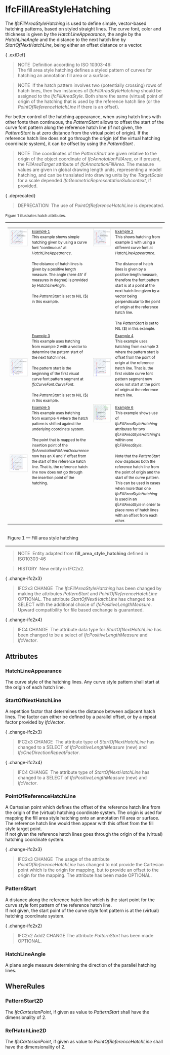 # IfcFillAreaStyleHatching

The _IfcFillAreaStyleHatching_ is used to define simple, vector-based hatching patterns, based on styled straight lines. The curve font, color and thickness is given by the _HatchLineAppearance_, the angle by the _HatchLineAngle_ and the distance to the next hatch line by _StartOfNextHatchLine_, being either an offset distance or a vector.

{ .extDef}
> NOTE&nbsp; Definition according to ISO 10303-46:  
> The fill area style hatching defines a styled pattern of curves for hatching an annotation fill area or a surface.

> NOTE&nbsp; If the hatch pattern involves two (potentially crossing) rows of hatch lines, then two instances of _IfcFillAreaStyleHatching_ should be assigned to the _IfcFillAreaStyle_. Both share the same (virtual) point of origin of the hatching that is used by the reference hatch line (or the _PointOfReferenceHatchLine_ if there is an offset).

For better control of the hatching appearance, when using hatch lines with other fonts then continuous, the _PatternStart_ allows to offset the start of the curve font pattern along the reference hatch line (if not given, the _PatternStart_ is at zero distance from the virtual point of origin). If the reference hatch line does not go through the origin (of the virtual hatching coordinate system), it can be offset by using the _PatternStart_ .

> NOTE&nbsp; The coordinates of the _PatternStart_ are given relative to the origin of the object coordinate of _IfcAnnotationFillArea_, or if present, the _FillAreaTarget_ attribute of _IfcAnnotationFillArea_. The measure values are given in global drawing length units, representing a model hatching, and can be translated into drawing units by the _TargetScale_ for a scale depended _IfcGeometricRepresentationSubcontext_, if provided.

{ .deprecated}
> DEPRECATION&nbsp; The use of _PointOfReferenceHatchLine_ is deprecated.

<small>Figure 1 illustrates hatch attributes.</small>

<table>
<tr>
<td>
<table border="0" cellpadding="2" cellspacing="2" width="100%">
<tbody>
<tr>
<td align="left" valign="top" width="280"><img src="../../../../figures/ifcfillareastylehatching_fig1.gif" alt="hatch example 1"></td>
<td align="left" valign="top"><small><u>Example 1</u><br>
This example shows simple hatching given by using a curve font "continuous" at <em>HatchLineAppearance</em>.<br>
<br>
The distance of hatch lines is given by a positive length measure. The angle (here 45' if measures in degree) is provided by <em>HatchLineAngle</em>.<br>
<br>
The <em>PatternStart</em> is set to NIL ($) in this example.</small></td>
<td align="left" valign="top" width="280"> <img src="../../../../figures/ifcfillareastylehatching_fig2.gif" alt="hatch example 2"></td>
<td align="left" valign="top"><small><u>Example 2</u><br>
This shows hatching from example 1 with using a different curve font at <em>HatchLineAppearance</em>.<br>
<br></small> <small>The distance of hatch lines is given by a positive length
measure, therefore the font pattern start is at a point at the next hatch line
given by a vector being perpendicular to the point of origin at the reference
hatch line.<br>
<br></small> <small>The <em>PatternStart</em> is set to NIL ($) in this
example.</small></td>
</tr>
<tr>
<td width="280"><img src="../../../../figures/ifcfillareastylehatching_fig3.gif" alt="hatch example 3"></td>
<td align="left" valign="top"><small><u>Example 3</u><br>
This example uses hatching from example 2 with a vector to determine the pattern start of the next hatch lines.<br>
<br>
The pattern start is the beginning of the first visual curve font pattern segment at <em>IfcCurveFont.CurveFont</em>.<br>
<br></small> <small>The <em>PatternStart</em> is set to NIL ($) in this
example.</small><br></td>
<td width="280"><img src="../../../../figures/ifcfillareastylehatching_fig4.gif" alt="hatch example 4"></td>
<td align="left" valign="top"><small><u>Example 4</u><br>
This example uses hatching from example 3 where the pattern start is offset
from the point of origin at the reference hatch line. That is, the first
visible curve font pattern segment now does not start at the point of origin at
the reference hatch line.</small><br>
<small><br></small></td>
</tr>
<tr>
<td><img src="../../../../figures/ifcfillareastylehatching_fig5.gif" alt="hatch example 5"></td>
<td align="left" valign="top"><small><u>Example 5</u><br>
This example uses hatching from example 4 where the hatch pattern is shifted
against the underlying coordinate system.<br>
<br>
The point that is mapped to the insertion point of the
<em>IfcAnnotationFillAreaOccurrence</em> now has an X and Y offset from the
start of the reference hatch line. That is, the reference hatch line now does
not go through the insertion point of the hatching.<br>
<br>
<br>
<br></small></td>
<td valign="top"><img src="../../../../figures/ifcfillareastylehatching_fig6.gif" alt="fig 6"></td>
<td valign="top"><small><u>Example 6</u><br>
This example shows use of <em>IfcFillAreaStyleHatching</em> attributes for two <em>IfcFillAreaStyleHatching</em>'s within one <em>IfcFillAreaStyle</em>.<br>
<br>
Note that the <em>PatternStart</em> now displaces both the reference hatch line from the point of origin and the start of the curve pattern. This can be used
in cases when more than one <em>IfcFillAreaStyleHatching</em> is used in an <em>IfcFillAreaStyle</em> in order to place rows of hatch lines with an offset
from each other.</small></td>
</tr>
</tbody>
</table>
</td>
</tr>
<tr>
<td>
<p class="figure">Figure 1 &mdash; Fill area style hatching</p>
</td>
</tr>
</table>

> NOTE&nbsp; Entity adapted from **fill_area_style_hatching** defined in ISO10303-46

> HISTORY&nbsp; New entity in IFC2x2.

{ .change-ifc2x3}
> IFC2x3 CHANGE&nbsp; The _IfcFillAreaStyleHatching_ has been changed by making the attributes _PatternStart_ and _PointOfReferenceHatchLine_ OPTIONAL. The attribute _StartOfNextHatchLine_ has changed to a SELECT with the additional choice of _IfcPositiveLengthMeasure_. Upward compatibility for file based exchange is guaranteed.

{ .change-ifc2x4}
> IFC4 CHANGE&nbsp; The attribute data type for _StartOfNextHatchLine_ has been changed to be a select of _IfcPositiveLengthMeasure_ and _IfcVector_.

## Attributes

### HatchLineAppearance
The curve style of the hatching lines. Any curve style pattern shall start at the origin of each hatch line.

### StartOfNextHatchLine
A repetition factor that determines the distance between adjacent hatch lines. The factor can either be defined by a parallel offset, or by a repeat factor provided by _IfcVector_.
  
{ .change-ifc2x3}
> IFC2x3 CHANGE&nbsp; The attribute type of _StartOfNextHatchLine_ has changed to a SELECT of _IfcPositiveLengthMeasure_ (new) and _IfcOneDirectionRepeatFactor_.

{ .change-ifc2x4}
> IFC4 CHANGE&nbsp; The attribute type of _StartOfNextHatchLine_ has changed to a SELECT of _IfcPositiveLengthMeasure_ (new) and _IfcVector_.

### PointOfReferenceHatchLine
A Cartesian point which defines the offset of the reference hatch line from the origin of the (virtual) hatching coordinate system. The origin is used for mapping the fill area style hatching onto an annotation fill area or surface. The reference hatch line would then appear with this offset from the fill style target point.  
If not given the reference hatch lines goes through the origin of the (virtual) hatching coordinate system.
  
{ .change-ifc2x3}
> IFC2x3 CHANGE&nbsp; The usage of the attribute _PointOfReferenceHatchLine_ has changed to not provide the Cartesian point which is the origin for mapping, but to provide an offset to the origin for the mapping. The attribute has been made OPTIONAL.

### PatternStart
A distance along the reference hatch line which is the start point for the curve style font pattern of the reference hatch line.  
If not given, the start point of the curve style font pattern is at the (virtual) hatching coordinate system.
  
{ .change-ifc2x2}
> IFC2x2 Add2 CHANGE The attribute _PatternStart_ has been made OPTIONAL.

### HatchLineAngle
A plane angle measure determining the direction of the parallel hatching lines.

## WhereRules

### PatternStart2D
The _IfcCartesianPoint_, if given as value to _PatternStart_ shall have the dimensionality of 2.

### RefHatchLine2D
The _IfcCartesianPoint_, if given as value to _PointOfReferenceHatchLine_ shall have the dimensionality of 2.
